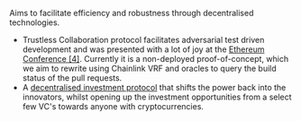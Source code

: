 Aims to facilitate efficiency and robustness through decentralised technologies.
 - Trustless Collaboration protocol facilitates adversarial test driven development and was presented with a lot of joy at the [Ethereum Conference [4]](https://trucol.io/). Currently it is a non-deployed proof-of-concept, which we aim to rewrite using Chainlink VRF and oracles to query the build status of the pull requests.
 - A [decentralised investment protocol](https://github.com/TruCol/Decentralised-Saas-Investment-Protocol) that shifts the power back into the innovators, whilst opening up the investment opportunities from a select few VC's towards anyone with cryptocurrencies.
